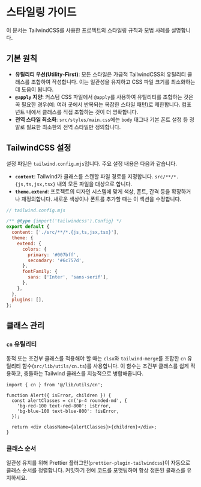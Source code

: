 # 스타일링 가이드

이 문서는 TailwindCSS를 사용한 프로젝트의 스타일링 규칙과 모범 사례를 설명합니다.

## 기본 원칙

- **유틸리티 우선(Utility-First)**: 모든 스타일은 가급적 TailwindCSS의 유틸리티 클래스를 조합하여 작성합니다. 이는 일관성을 유지하고 CSS 파일 크기를 최소화하는 데 도움이 됩니다.
- **`@apply` 지양**: 커스텀 CSS 파일에서 `@apply`를 사용하여 유틸리티를 조합하는 것은 꼭 필요한 경우(예: 여러 곳에서 반복되는 복잡한 스타일 패턴)로 제한합니다. 컴포넌트 내에서 클래스를 직접 조합하는 것이 더 명확합니다.
- **전역 스타일 최소화**: `src/styles/main.css`에는 `body` 태그나 기본 폰트 설정 등 정말로 필요한 최소한의 전역 스타일만 정의합니다.

## TailwindCSS 설정

설정 파일은 `tailwind.config.mjs`입니다. 주요 설정 내용은 다음과 같습니다.

- **`content`**: Tailwind가 클래스를 스캔할 파일 경로를 지정합니다. `src/**/*.{js,ts,jsx,tsx}` 내의 모든 파일을 대상으로 합니다.
- **`theme.extend`**: 프로젝트의 디자인 시스템에 맞게 색상, 폰트, 간격 등을 확장하거나 재정의합니다. 새로운 색상이나 폰트를 추가할 때는 이 섹션을 수정합니다.

```javascript
// tailwind.config.mjs

/** @type {import('tailwindcss').Config} */
export default {
  content: ['./src/**/*.{js,ts,jsx,tsx}'],
  theme: {
    extend: {
      colors: {
        primary: '#007bff',
        secondary: '#6c757d',
      },
      fontFamily: {
        sans: ['Inter', 'sans-serif'],
      },
    },
  },
  plugins: [],
};
```

## 클래스 관리

### `cn` 유틸리티

동적 또는 조건부 클래스를 적용해야 할 때는 `clsx`와 `tailwind-merge`를 조합한 `cn` 유틸리티 함수(`src/lib/utils/cn.ts`)를 사용합니다. 이 함수는 조건부 클래스를 쉽게 적용하고, 충돌하는 Tailwind 클래스를 지능적으로 병합해줍니다.

```tsx
import { cn } from '@/lib/utils/cn';

function Alert({ isError, children }) {
  const alertClasses = cn('p-4 rounded-md', {
    'bg-red-100 text-red-800': isError,
    'bg-blue-100 text-blue-800': !isError,
  });

  return <div className={alertClasses}>{children}</div>;
}
```

### 클래스 순서

일관성 유지를 위해 Prettier 플러그인(`prettier-plugin-tailwindcss`)이 자동으로 클래스 순서를 정렬합니다. 커밋하기 전에 코드를 포맷팅하여 항상 정돈된 클래스를 유지하세요.
